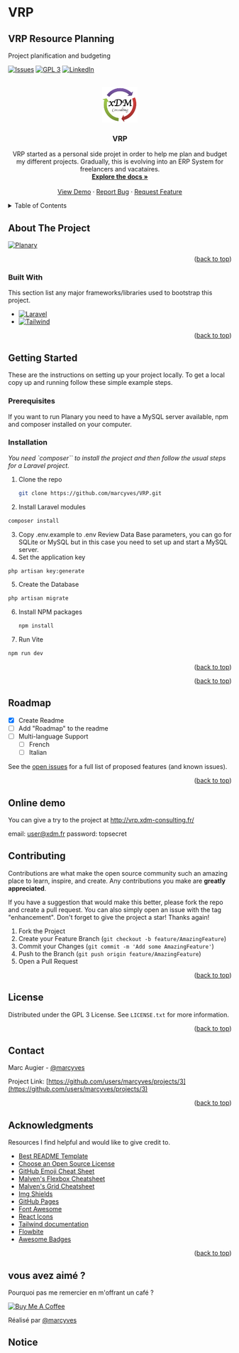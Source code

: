 # VRP
## VRP Resource Planning
Project planification and budgeting
<a name="readme-top"></a>

<!-- PROJECT SHIELDS -->
<!--
*** I'm using markdown "reference style" links for readability.
*** Reference links are enclosed in brackets [ ] instead of parentheses ( ).
*** See the bottom of this document for the declaration of the reference variables
*** for contributors-url, forks-url, etc. This is an optional, concise syntax you may use.
*** https://www.markdownguide.org/basic-syntax/#reference-style-links
-->
[![Issues][issues-shield]][issues-url]
[![GPL 3][license-shield]][license-url]
[![LinkedIn][linkedin-shield]][linkedin-url]



<!-- PROJECT LOGO -->
<br />
<div align="center">
  <a href="https://github.com/marcyves/VRP">
    <img src="public/logo-XDM.png" alt="Logo" width="80" height="80">
  </a>

  <h3 align="center">VRP</h3>

  <p align="center">
  VRP started as a personal side projet in order to help me plan and budget my different projects. Gradually, this is evolving into an ERP System for freelancers and vacataires.
    <br />
    <a href="https://github.com/marcyves/VRP"><strong>Explore the docs »</strong></a>
    <br />
    <br />
    <a href="https://github.com/marcyves/VRP">View Demo</a>
    ·
    <a href="https://github.com/marcyves/VRP/issues">Report Bug</a>
    ·
    <a href="https://github.com/marcyves/VRP/issues">Request Feature</a>
  </p>
</div>



<!-- TABLE OF CONTENTS -->
<details>
  <summary>Table of Contents</summary>
  <ol>
    <li>
      <a href="#about-the-project">About The Project</a>
      <ul>
        <li><a href="#built-with">Built With</a></li>
      </ul>
    </li>
    <li>
      <a href="#getting-started">Getting Started</a>
      <ul>
        <li><a href="#prerequisites">Prerequisites</a></li>
        <li><a href="#installation">Installation</a></li>
      </ul>
    </li>
    <li><a href="#usage">Usage</a></li>
    <li><a href="#roadmap">Roadmap</a></li>
    <li><a href="#contributing">Contributing</a></li>
    <li><a href="#license">License</a></li>
    <li><a href="#contact">Contact</a></li>
    <li><a href="#acknowledgments">Acknowledgments</a></li>
  </ol>
</details>



<!-- ABOUT THE PROJECT -->
## About The Project

[![Planary][planary-screenshot]](https://raw.githubusercontent.com/marcyves/plarany/main/_doc/screencapture.png)



<p align="right">(<a href="#readme-top">back to top</a>)</p>



### Built With

This section list any major frameworks/libraries used to bootstrap this project.

* [![Laravel][Laravel.com]][Laravel-url]
* [![Tailwind][Tailwind.com]][Tailwind-url]

<p align="right">(<a href="#readme-top">back to top</a>)</p>


<!-- GETTING STARTED -->
## Getting Started

These are the instructions on setting up your project locally.
To get a local copy up and running follow these simple example steps.

### Prerequisites

If you want to run Planary you need to have a MySQL server available, npm and composer installed on your computer.

### Installation

_You need `composer`` to install the project and then follow the usual steps for a Laravel project._

1. Clone the repo
   ```sh
   git clone https://github.com/marcyves/VRP.git
   ```
2. Install Laravel modules
  ```sh
  composer install
  ```
3. Copy .env.example to .env
  Review Data Base parameters, you can go for SQLite or MySQL but in this case you need to set up and start a MySQL server.
4. Set the application key
  ```sh
  php artisan key:generate
  ```
5. Create the Database
  ```sh
  php artisan migrate
  ```
6. Install NPM packages
   ```sh
   npm install
   ```
7. Run Vite
  ```sh
  npm run dev
  ```

<p align="right">(<a href="#readme-top">back to top</a>)</p>




<p align="right">(<a href="#readme-top">back to top</a>)</p>



<!-- ROADMAP -->
## Roadmap

- [x] Create Readme
- [ ] Add "Roadmap" to the readme
- [ ] Multi-language Support
    - [ ] French
    - [ ] Italian

See the [open issues](https://github.com/marcyves/plarany/issues) for a full list of proposed features (and known issues).

<p align="right">(<a href="#readme-top">back to top</a>)</p>


## Online demo

You can give a try to the project at 
http://vrp.xdm-consulting.fr/

email: user@xdm.fr
password: topsecret

<!-- CONTRIBUTING -->
## Contributing

Contributions are what make the open source community such an amazing place to learn, inspire, and create. Any contributions you make are **greatly appreciated**.

If you have a suggestion that would make this better, please fork the repo and create a pull request. You can also simply open an issue with the tag "enhancement".
Don't forget to give the project a star! Thanks again!

1. Fork the Project
2. Create your Feature Branch (`git checkout -b feature/AmazingFeature`)
3. Commit your Changes (`git commit -m 'Add some AmazingFeature'`)
4. Push to the Branch (`git push origin feature/AmazingFeature`)
5. Open a Pull Request

<p align="right">(<a href="#readme-top">back to top</a>)</p>



<!-- LICENSE -->
## License

Distributed under the GPL 3 License. See `LICENSE.txt` for more information.

<p align="right">(<a href="#readme-top">back to top</a>)</p>



<!-- CONTACT -->
## Contact

Marc Augier - [@marcyves](https://twitter.com/marcyves)

Project Link: [https://github.com/users/marcyves/projects/3](https://github.com/users/marcyves/projects/3)

<p align="right">(<a href="#readme-top">back to top</a>)</p>



<!-- ACKNOWLEDGMENTS -->
## Acknowledgments

Resources I find helpful and would like to give credit to.

* [Best README Template](https://github.com/marcyves/VRP)
* [Choose an Open Source License](https://choosealicense.com)
* [GitHub Emoji Cheat Sheet](https://www.webpagefx.com/tools/emoji-cheat-sheet)
* [Malven's Flexbox Cheatsheet](https://flexbox.malven.co/)
* [Malven's Grid Cheatsheet](https://grid.malven.co/)
* [Img Shields](https://shields.io)
* [GitHub Pages](https://pages.github.com)
* [Font Awesome](https://fontawesome.com)
* [React Icons](https://react-icons.github.io/react-icons/search)
* [Tailwind documentation](https://tailwindcss.com/docs/installation)
* [Flowbite](https://flowbite.com/)
* [Awesome Badges](https://dev.to/envoy_/150-badges-for-github-pnk)


<p align="right">(<a href="#readme-top">back to top</a>)</p>

## vous avez aimé ?
Pourquoi pas me remercier en m'offrant un café ?

<a href="https://www.buymeacoffee.com/marcyves" target="_blank"><img src="https://cdn.buymeacoffee.com/buttons/v2/default-blue.png" alt="Buy Me A Coffee" width="210" ></a>

Réalisé par [@marcyves](https://github.com/marcyves)

## Notice



<!-- MARKDOWN LINKS & IMAGES -->
<!-- https://www.markdownguide.org/basic-syntax/#reference-style-links -->
[contributors-shield]: https://img.shields.io/github/contributors/othneildrew/Best-README-Template.svg?style=for-the-badge
[contributors-url]: https://github.com/marcyves/VRP/graphs/contributors
[forks-shield]: https://img.shields.io/github/forks/othneildrew/Best-README-Template.svg?style=for-the-badge
[forks-url]: https://github.com/marcyves/VRP/network/members
[stars-shield]: https://img.shields.io/github/stars/othneildrew/Best-README-Template.svg?style=for-the-badge
[stars-url]: https://github.com/marcyves/VRP/stargazers
[issues-shield]: https://img.shields.io/github/issues/othneildrew/Best-README-Template.svg?style=for-the-badge
[issues-url]: https://github.com/marcyves/VRP/issues
[license-shield]: https://img.shields.io/github/license/othneildrew/Best-README-Template.svg?style=for-the-badge
[license-url]: https://github.com/marcyves/VRP/blob/master/LICENSE.txt
[linkedin-shield]: https://img.shields.io/badge/-LinkedIn-black.svg?style=for-the-badge&logo=linkedin&colorB=555
[linkedin-url]: https://linkedin.com/in/marcaugier
[planary-screenshot]: https://raw.githubusercontent.com/marcyves/plarany/main/_doc/screencapture.png
[Next.js]: https://img.shields.io/badge/next.js-000000?style=for-the-badge&logo=nextdotjs&logoColor=white
[Next-url]: https://nextjs.org/
[React.js]: https://img.shields.io/badge/React-20232A?style=for-the-badge&logo=react&logoColor=61DAFB
[React-url]: https://reactjs.org/
[Vue.js]: https://img.shields.io/badge/Vue.js-35495E?style=for-the-badge&logo=vuedotjs&logoColor=4FC08D
[Vue-url]: https://vuejs.org/
[Angular.io]: https://img.shields.io/badge/Angular-DD0031?style=for-the-badge&logo=angular&logoColor=white
[Angular-url]: https://angular.io/
[Svelte.dev]: https://img.shields.io/badge/Svelte-4A4A55?style=for-the-badge&logo=svelte&logoColor=FF3E00
[Svelte-url]: https://svelte.dev/
[Laravel.com]: https://img.shields.io/badge/Laravel-FF2D20?style=for-the-badge&logo=laravel&logoColor=white
[Laravel-url]: https://laravel.com
[Bootstrap.com]: https://img.shields.io/badge/Bootstrap-563D7C?style=for-the-badge&logo=bootstrap&logoColor=white
[Bootstrap-url]: https://getbootstrap.com
[JQuery.com]: https://img.shields.io/badge/jQuery-0769AD?style=for-the-badge&logo=jquery&logoColor=white
[JQuery-url]: https://jquery.com 
[Tailwind-url]: https://tailwindui.com/
[Tailwind.com]: https://img.shields.io/badge/Tailwind_CSS-38B2AC?style=for-the-badge&logo=tailwind-css&logoColor=white
